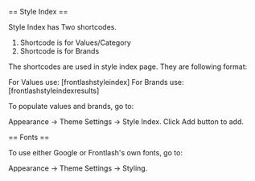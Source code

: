 == Style Index ==

Style Index has Two shortcodes.

1. Shortcode is for Values/Category
2. Shortcode is for Brands

The shortcodes are used in style index page. They are following format:

For Values use: [frontlashstyleindex]
For Brands use: [frontlashstyleindexresults]

To populate values and brands, go to:

Appearance -> Theme Settings -> Style Index.
Click Add button to add.

== Fonts ==

To use either Google or Frontlash's own fonts, go to:

Appearance -> Theme Settings -> Styling.
